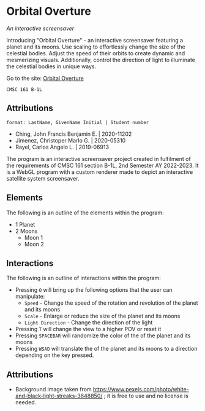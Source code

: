 # Orbital Overture
_An interactive screensaver_

Introducing "Orbital Overture" - an interactive screensaver featuring a planet and its moons. Use scaling to effortlessly change the size of the celestial bodies. Adjust the speed of their orbits to create dynamic and mesmerizing visuals. Additionally, control the direction of light to illuminate the celestial bodies in unique ways.

Go to the site: [Orbital Overture](https://jfeching.github.io/161_interactive_screensaver/)

`CMSC 161 B-1L`

## Attributions

`format: LastName, GivenName Initial | Student number`

* Ching, John Francis Benjamin E. | 2020-11202
* Jimenez, Christoper Marlo G. | 2020-05310
* Rayel, Carlos Angelo L. | 2019-06913

The program is an interactive screensaver project created in fulfilment of the requirements of CMSC 161 section B-1L, 2nd Semester AY 2022-2023. It is a WebGL program with a custom renderer made to depict an interactive satellite system screensaver.

## Elements

The following is an outline of the elements within the program:
* 1 Planet
* 2 Moons
  * Moon 1
  * Moon 2

## Interactions

The following is an outline of interactions within the program:

* Pressing `O` will bring up the following options that the user can manipulate:
  * `Speed` - Change the speed of the rotation and revolution of the planet and its moons
  * `Scale` - Enlarge or reduce the size of the planet and its moons
  * `Light Direction` - Change the direction of the light
* Pressing `T` will change the view to a higher POV or reset it
* Pressing `SPACEBAR` will randomize the color of the of the planet and its moons
* Pressing `WSAD` will translate the of the planet and its moons to a direction depending on the key pressed.

## Attributions

- Background image taken from https://www.pexels.com/photo/white-and-black-light-streaks-3648850/ ; it is free to use and no license is needed.

